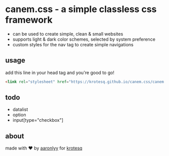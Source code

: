 # canem.css - a simple classless css framework

- can be used to create simple, clean & small websites
- supports light & dark color schemes, selected by system preference
- custom styles for the nav tag to create simple navigations

## usage

add this line in your head tag and you're good to go!

```html
<link rel="stylesheet" href="https://krotesq.github.io/canem.css/canem.css">
```

## todo

- datalist
- option
- input[type="checkbox"]

## about

made with ♥ by [aaronlyy](https://github.com/aaronlyy) for [krotesq](https://github.com/krotesq)
